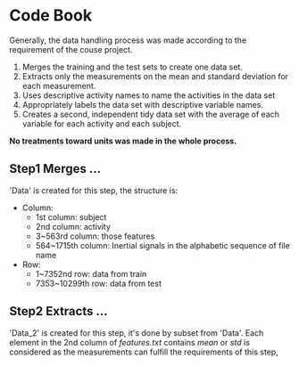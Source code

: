 # Code Book

Generally, the data handling process was made according to the requirement of the couse project.

1. Merges the training and the test sets to create one data set.
2. Extracts only the measurements on the mean and standard deviation for each measurement. 
3. Uses descriptive activity names to name the activities in the data set
4. Appropriately labels the data set with descriptive variable names. 
5. Creates a second, independent tidy data set with the average of each variable for each activity and each subject. 

**No treatments toward units was made in the whole process.**

## Step1 Merges ... 
'Data' is created for this step, the structure is:
- Column:
   - 1st column: subject
   - 2nd column: activity
   - 3~563rd column: those features
   - 564~1715th column: Inertial signals in the alphabetic sequence of file name
- Row:
   - 1~7352nd row: data from train
   - 7353~10299th row: data from test

## Step2 Extracts ...
'Data_2' is created for this step, it's done by subset from 'Data'.
Each element in the 2nd column of *features.txt* contains *mean* or *std* is considered as the measurements can fulfill the requirements of this step, 


